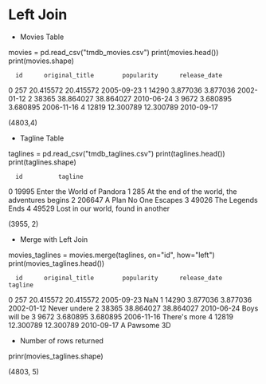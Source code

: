 
# Left Join

- Movies Table

movies = pd.read_csv("tmdb_movies.csv")
print(movies.head())
print(movies.shape)


      id      original_title        popularity      release_date
0     257     20.415572             20.415572       2005-09-23
1     14290   3.877036              3.877036        2002-01-12
2     38365   38.864027             38.864027       2010-06-24
3     9672    3.680895              3.680895        2006-11-16
4     12819   12.300789             12.300789       2010-09-17

(4803,4)

- Tagline Table

taglines = pd.read_csv("tmdb_taglines.csv")
print(taglines.head())
print(taglines.shape)

      id          tagline
0     19995       Enter the World of Pandora
1     285         At the end of the world, the adventures begins
2     206647      A Plan No One Escapes
3     49026       The Legends Ends
4     49529       Lost in our world, found in another

(3955, 2)


- Merge with Left Join

movies_taglines = movies.merge(taglines, on="id", how="left")
print(movies_taglines.head())

      id      original_title        popularity      release_date    tagline
0     257     20.415572             20.415572       2005-09-23      NaN
1     14290   3.877036              3.877036        2002-01-12      Never undere
2     38365   38.864027             38.864027       2010-06-24      Boys will be
3     9672    3.680895              3.680895        2006-11-16      There's more
4     12819   12.300789             12.300789       2010-09-17      A Pawsome 3D

- Number of rows returned

prinr(movies_taglines.shape)

(4803, 5)



